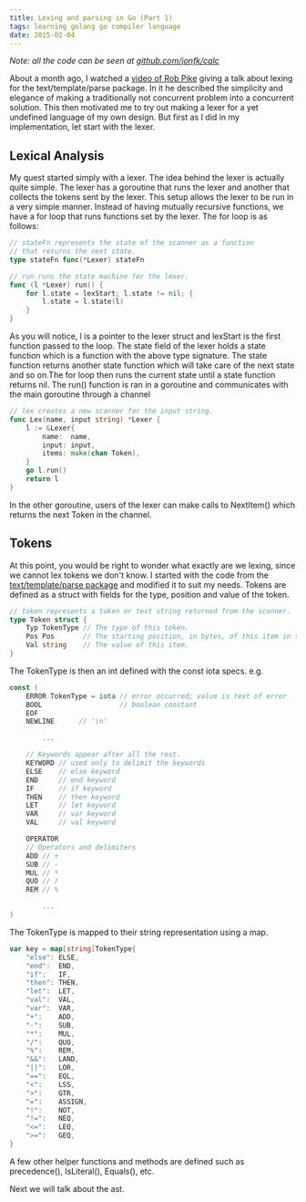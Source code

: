 ```yaml
---
title: Lexing and parsing in Go (Part 1)
tags: learning golang go compiler language
date: 2015-02-04
---
```


_Note: all the code can be seen at [github.com/jonfk/calc](https://github.com/jonfk/calc)_

About a month ago, I watched a [video of Rob Pike](https://www.youtube.com/watch?v=HxaD_trXwRE)
giving a talk about lexing for the text/template/parse package. In it he described the simplicity
and elegance of making a traditionally not concurrent problem into a concurrent solution. This then
motivated me to try out making a lexer for a yet undefined language of my own design. But first as I
did in my implementation, let start with the lexer.

## Lexical Analysis

My quest started simply with a lexer. The idea behind the lexer is actually quite simple. The lexer
has a goroutine that runs the lexer and another that collects the tokens sent by the lexer. This setup
allows the lexer to be run in a very simple manner. Instead of having mutually recursive functions,
we have a for loop that runs functions set by the lexer. The for loop is as follows:

```go
// stateFn represents the state of the scanner as a function
// that returns the next state.
type stateFn func(*Lexer) stateFn

// run runs the state machine for the lexer.
func (l *Lexer) run() {
	for l.state = lexStart; l.state != nil; {
		l.state = l.state(l)
	}
}
```

As you will notice, l is a pointer to the lexer struct and lexStart is the first function passed to
the loop. The state field of the lexer holds a state function which is a function with the above
type signature. The state function returns another state function which will take care of the next
state and so on.The for loop then runs the current state until a state function returns nil. The run()
function is ran in a goroutine and communicates with the main goroutine through a channel

```go
// lex creates a new scanner for the input string.
func Lex(name, input string) *Lexer {
	l := &Lexer{
		name:  name,
		input: input,
		items: make(chan Token),
	}
	go l.run()
	return l
}
```

In the other goroutine, users of the lexer can make calls to NextItem() which returns the next
Token in the channel.

## Tokens

At this point, you would be right to wonder what exactly are we lexing, since we cannot lex tokens
we don't know. I started with the code from the
[text/template/parse package](http://golang.org/src/text/template/parse/lex.go)
and modified it to suit my needs. Tokens are defined as a struct with fields for the type, position
and value of the token.

```go
// token represents a token or text string returned from the scanner.
type Token struct {
	Typ TokenType // The type of this token.
	Pos Pos       // The starting position, in bytes, of this item in the input string.
	Val string    // The value of this item.
}
```

The TokenType is then an int defined with the const iota specs. e.g.

```go
const (
	ERROR TokenType = iota // error occurred; value is text of error
	BOOL                   // boolean constant
	EOF
	NEWLINE      // '\n'

        ...

	// Keywords appear after all the rest.
	KEYWORD // used only to delimit the keywords
	ELSE    // else keyword
	END     // end keyword
	IF      // if keyword
	THEN    // then keyword
	LET     // let keyword
	VAR     // var keyword
	VAL     // val keyword

	OPERATOR
	// Operators and delimiters
	ADD // +
	SUB // -
	MUL // *
	QUO // /
	REM // %

        ...
)
```

The TokenType is mapped to their string representation using a map.

```go
var key = map[string]TokenType{
	"else": ELSE,
	"end":  END,
	"if":   IF,
	"then": THEN,
	"let":  LET,
	"val":  VAL,
	"var":  VAR,
	"+":    ADD,
	"-":    SUB,
	"*":    MUL,
	"/":    QUO,
	"%":    REM,
	"&&":   LAND,
	"||":   LOR,
	"==":   EQL,
	"<":    LSS,
	">":    GTR,
	"=":    ASSIGN,
	"!":    NOT,
	"!=":   NEQ,
	"<=":   LEQ,
	">=":   GEQ,
}
```

A few other helper functions and methods are defined such as precedence(), IsLiteral(), Equals(), etc.

Next we will talk about the ast.
